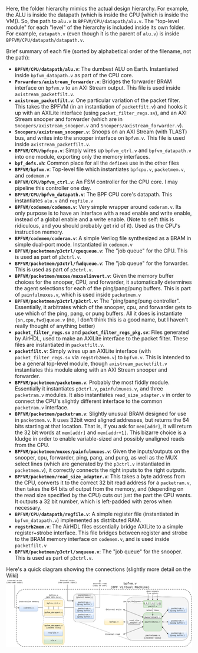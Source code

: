 Here, the folder hierarchy mimics the actual design hierarchy. For example, the ALU is inside the datapath (which is inside the CPU \[which is inside the VM\]). So, the path to `alu.v` is `BPFVM/CPU/datapath/alu.v`. The "top-level module" for each "level" of the hierarchy is included inside its own folder. For example, `datapath.v` (even though it is the parent of `alu.v`) is inside `BPFVM/CPU/datapath/datapath.v`.

Brief summary of each file (sorted by alphabetical order of the filename, not the path):

- **`BPFVM/CPU/datapath/alu.v`**: The dumbest ALU on Earth. Instantiated inside `bpfvm_datapath.v` as part of the CPU core.
- **`Forwarders/axistream_forwarder.v`**: Bridges the forwarder BRAM interface on `bpfvm.v` to an AXI Stream output. This file is used inside `axistream_packetfilt.v`.
- **`axistream_packetfilt.v`**: One particular variation of the packet filter. This takes the BPFVM (in an instantiation of `packetfilt.v`) and hooks it up with an AXILite interface (using `packet_filter_regs.sv`), and an AXI Stream snooper and forwarder (which are in `Snoopers/axistream_snooper.v` and `Snoopers/axistream_forwarder.v`).
- **`Snoopers/axistream_snooper.v`**: Snoops on an AXI Stream (with TLAST) bus, and writes into the snooper interface on `bpfvm.v`. This file is used inside `axistream_packetfilt.v`.
- **`BPFVM/CPU/bpfcpu.v`**: Simply wires up `bpfvm_ctrl.v` and `bpfvm_datapath.v` into one module, exporting only the memory interfaces.
- **`bpf_defs.vh`**: Common place for all the `define`s use in the other files
- **`BPFVM/bpfvm.v`**: Top-level file which instantiates `bpfcpu.v`, `packetmem.v`, and `codemem.v`
- **`BPFVM/CPU/bpfvm_ctrl.v`**: An FSM controller for the CPU core. I may pipeline this controller one day.
- **`BPFVM/CPU/bpfvm_datapath.v`**: The BPF CPU core's datapath. This instantiates `alu.v` and `regfile.v`
- **`BPFVM/codemem/codemem.v`**: Very simple wrapper around `coderam.v`. Its only purpose is to have an interface with a read enable and write enable, instead of a global enable and a write enable. (Note to self: this is ridiculous, and you should probably get rid of it). Used as the CPU's instruction memory.
- **`BPFVM/codemem/coderam.v`**: A simple Verilog file synthesized as a BRAM in simple dual-port mode. Instantiated in `codemem.v`
- **`BPFVM/packetmem/p3ctrl/cpuqueue.v`**: The "job queue" for the CPU. This is used as part of `p3ctrl.v`.
- **`BPFVM/packetmem/p3ctrl/fwdqueue.v`**: The "job queue" for the forwarder. This is used as part of `p3ctrl.v`.
- **`BPFVM/packetmem/muxes/muxselinvert.v`**: Given the memory buffer choices for the snooper, CPU, and forwarder, it automatically determines the agent selections for each of the ping/pang/pung buffers. This is part of `painfulmuxes.v`, which is used inside `packetmem.v`
- **`BPFVM/packetmem/p3ctrl/p3ctrl.v`**: The "ping/pang/pung controller". Essentially, it arbitrates which of the snooper, cpu, and forwarder gets to use which of the ping, pang, or pung buffers. All it does is instantiate `{sn,cpu,fwd}queue.v` (no, I don't think this is a good name, but I haven't really thought of anything better)
- **`packet_filter_regs.sv`** and **`packet_filter_regs_pkg.sv`**: Files generated by AirHDL, used to make an AXILite interface to the packet filter. These files are instantiated in `packetfilt.v`.
- **`packetfilt.v`**: Simply wires up an AXILite interface (with `packet_filter_regs.sv` via `regstrb2mem.v`) to `bpfvm.v`. This is intended to be a general top-level module, though `axistream_packetfilt.v` instantiates this module along with an AXI Stream snooper and forwarder.
- **`BPFVM/packetmem/packetmem.v`**: Probably the most fiddly module. Essentially it instantiates `p3ctrl.v`, `painfulmuxes.v`, and three `packetram.v` modules. It also instantiates `read_size_adapter.v` in order to connect the CPU's slightly different interface to the common `packetram.v` interface.
- **`BPFVM/packetmem/packetram.v`**: Slightly unusual BRAM designed for use in `packetmem.v`. It uses 32bit word aligned addresses, but returns the 64 bits starting at that location. That is, if you ask for `mem[addr]`, it will return the 32 bit words at `mem[addr]` and `mem[addr+1]`. This bizarre choice is a kludge in order to enable variable-sized and possibly unaligned reads from the CPU.
- **`BPFVM/packetmem/muxes/painfulmuxes.v`**: Given the inputs/outputs on the snooper, cpu, forwarder, ping, pang, and pung, as well as the MUX select lines (which are generated by the `p3ctrl.v` instantiated in `packetmem.v`), it correctly connects the right inputs to the right outputs.
- **`BPFVM/packetmem/read_size_adapter.v`**: This takes a byte address from the CPU, converts it to the correct 32 bit read address for a `packetram.v`, then takes the 64 bits of output from the memory, and (depending on the read size specified by the CPU) cuts out just the part the CPU wants. It outputs a 32 bit number, which is left-padded with zeros when necessary.
- **`BPFVM/CPU/datapath/regfile.v`**: A simple register file (instantiated in `bpfvm_datapath.v`) implemented as distributed RAM.
- **`regstrb2mem.v`**: The AirHDL files essentially bridge AXILite to a simple register+strobe interface. This file bridges between register and strobe to the BRAM memory interface on `codemem.v`, and is used inside `packetfilt.v`
- **`BPFVM/packetmem/p3ctrl/snqueue.v`**: The "job queue" for the snooper. This is used as part of `p3ctrl.v`.

Here's a quick diagram showing the connections (slightly more detail on the Wiki)
![test image](https://raw.githubusercontent.com/esophagus-now/fpga-bpf/nodiv/Figures/Verilog%20Modules%20(detailed).png)
